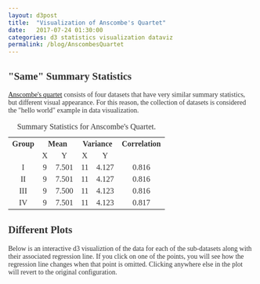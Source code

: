 ```yaml
---
layout: d3post
title:  "Visualization of Anscombe's Quartet"
date:   2017-07-24 01:30:00
categories: d3 statistics visualization dataviz
permalink: /blog/AnscombesQuartet
---
```


<style>
svg {
    border:none;
}

body {
    color: #333333;
    font-family: ‘Palatino Linotype’, ‘Book Antiqua’, Palatino, serif;
}
.axis path {
    fill: none;
    stroke: #000;
    shape-rendering: crispEdges;

}
.axis .line{
    stroke: "black";
}
.axis .tick line {
    stroke: #bfbfbf;

}

td {
	text-align: center;
}
</style>

## "Same" Summary Statistics ##
[Anscombe's quartet](https://en.wikipedia.org/wiki/Anscombe%27s_quartet) consists of four datasets that have very similar summary statistics, but different visual appearance. For this reason, the collection of datasets is considered the "hello world" example in data visualization.

<table style="width:100%">
  <tr>
    <th>Group</th>
    <th colspan="2">Mean</th> 
    <th colspan="2">Variance</th>
    <th>Correlation</th>
  </tr>
  <tr>
  <td></td>
  <td>X</td>
  <td>Y</td>
  <td>X</td>
  <td>Y</td>
  <td></td>
  </tr>
  <tr>
    <td>I</td>
    <td>9</td>
    <td>7.501</td> 
    <td>11</td>
    <td>4.127</td>
    <td>0.816</td>
  </tr>
    <tr>
    <td>II</td>
    <td>9</td>
    <td>7.501</td> 
    <td>11</td>
    <td>4.127</td>
    <td>0.816</td>
  </tr>
    <tr>
    <td>III</td>
    <td>9</td>
    <td>7.500</td> 
    <td>11</td>
    <td>4.123</td>
    <td>0.816</td>
  </tr>
    <tr>
    <td>IV</td>
    <td>9</td>
    <td>7.501</td> 
    <td>11</td>
    <td>4.123</td>
    <td>0.817</td>
  </tr>
  <caption>Summary Statistics for Anscombe's Quartet.</caption>
</table>


## Different Plots ##
Below is an interactive d3 visualiztion of the data for each of the sub-datasets along with their associated regression line. If you click on one of the points, you will see how the regression line changes when that point is omitted. Clicking anywhere else in the plot will revert to the original configuration. 


<div id="example"></div>


<script type="text/javascript">
let data = [];

let margin = {top: 30, right: 30, bottom: 30, left: 30};

let width = 400 - margin.left - margin.right,
    height = 300 - margin.top - margin.bottom;


let circSize = 7;


function render(error,data){

    if(error) console.warn(error)

    data.forEach( d=> {
        d.x = +d.x;
        d.y = +d.y;
        d.x1 = +d.x1;
        d.y1 = +d.y1;
        d.x2 = +d.x2;
        d.y2 = +d.y2;
    });

    let upperX = d3.max(data,d => d.x)*1.1;
    let xScale = d3.scaleLinear()
        .domain([0,upperX])
        .nice()
        .range([0,width]);


    let upperY = d3.max(data,d => d.y)*1.1;
    let yScale = d3.scaleLinear()
        .domain([0,upperY])
        .nice()
        .range([height,0]);

    let colorScale = d3.scaleOrdinal(d3.schemeCategory10);
    colorScale.domain(d3.map(data, d => d.group).keys());



    let grps = Array.from(d3.map(data, d => d.group).keys());



    let svgs = new Map(grps.map(w => [w,d3.select("div#example").append("svg")
        .attr("width",  '48%')
        .attr("height", height + margin.top + margin.bottom)
        .append("g")
        .attr("transform", "translate(" + margin.left + "," + margin.top + ")")]
));

    function renderGroup(grp){

     let svg = svgs.get(grp);

        var background = svg.selectAll(".background")
            .data(["All"])
            .enter()
            .append("rect")
            .attr("x",0)
            .attr("y",0)
            .attr("height",height)
            .attr("width",width)
            .attr("fill","WhiteSmoke");

    // Scales and Axes
    let xAxis = d3.axisBottom(xScale)
        .tickSize(-height);
    let yAxis = d3.axisLeft(yScale)
        .tickSize(-width);

    svg.append("g")
        .attr("class", "x axis")
        .attr("transform", "translate(0," + height + ")")
        .call(xAxis);

    svg.append("g")
        .attr("class", "y axis")
        .call(yAxis);


    // Plot points
    let circleGroup =svg.selectAll(".circle-group")
        .data(data.filter(d => d.group === grp))
        .enter()
        .append("g")
        .attr("class", "circle-group")
        .attr("transform", (d) => "translate(" + xScale(d.x) + "," + yScale(d.y) + ")" )
        .attr("xval",d => d.x).attr("yval",d=>d.y)
        .attr("x1", d => d.x1).attr("y1",d=>d.y1)
        .attr("x2",d=>d.x2).attr("y2",d=>d.y2);

    // set radius of circles
    circleGroup.append("circle")
        .attr("r", circSize)
        .attr("x1",d => d.x)
        .attr("y1",0)
        .attr("x2",d => d.x)
        .attr("y2",20)
    // set color based on group

    // color scheme


    circleGroup
        .attr("fill",(d) => colorScale(d.group));


        let ldata = [0,3.0,20,3.0+0.5*20];
            var trendline = svg.data(data.filter(d => d.group === grp)).append("g")
                .attr("class","trendline");

        trendline
            .append("line")
            .attr("x1", xScale(ldata[0]))
            .attr("y1",yScale(ldata[1]))
            .attr("x2", xScale(ldata[2]))
            .attr("y2", yScale(ldata[3]))
            .attr("stroke", "black")
            .attr("stroke-width", 2);


        background.on("click", () => {

                svg.selectAll(".circle-group")
                    .select("circle")
                    .attr("r", circSize)
                svg.select(".trendline")
                    .transition()
                    .select("line")
                    .attr("x1", xScale(ldata[0]))
                    .attr("y1", yScale(ldata[1]))
                    .attr("x2", xScale(ldata[2]))
                    .attr("y2", yScale(ldata[3]))

            }


        )
        circleGroup.on("click",function() {

            svg.selectAll(".circle-group")
                .select("circle")
                .attr("r",circSize);

            d3.select(this)
                .transition()
                .select("circle")
                .attr("r",0)

            svg.select(".trendline")
                .transition()
                .select("line")
                .attr("x1",  d => xScale(d3.select(this).attr('x1')))
                .attr("y1", d => yScale(d3.select(this).attr('y1')))
                .attr("x2",  d => xScale(d3.select(this).attr('x2')))
                .attr("y2", d => yScale(d3.select(this).attr('y2')))
        })



    }

    grps.map(g => renderGroup(g));


}


d3.tsv('../data/quartet_with_reg.tsv',render);
</script>

